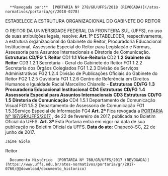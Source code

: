       **Revogada por:**  [PORTARIA Nº 278/GR/UFFS/2018 (REVOGADA)](/atos-normativos/portaria/gr/2018-0278) 

   ESTABELECE A ESTRUTURA ORGANIZACIONAL DO GABINETE DO REITOR  

 O REITOR DA UNIVERSIDADE FEDERAL DA FRONTEIRA SUL (UFFS), no uso de suas atribuições legais, resolve:   **Art. 1º** ESTABELECER, respectivamente, a estrutura organizacional do Gabinete do Reitor, Procuradoria Educacional Institucional, Assessoria Especial do Reitor para Legislação e Normas, Assessoria para Assuntos Internacionais e Diretoria de Comunicação.     **Estruturas**    **CD/FG**      **1. Reitor**    CD1     **1.1 Vice-Reitoria**    CD2     **1.2 Gabinete do Reitor**    CD3     1.2.1 Secretaria - Geral do Gabinete do Reitor   FG1     1.2.2 Secretaria dos Órgãos Colegiados   FG1     1.2.3 Divisão de Serviços Administrativos   FG2     1.2.4 Divisão de Publicações Oficiais do Gabinete do Reitor   FG2     1.2.5 Ouvidoria   FG1     1.2.6 Centro de Referência em Direitos Humanos e Igualdade Racial Marcelino Chiarello   -               **Estruturas**    **CD/FG**      **1.3 Procuradoria Educacional Institucional**    **CD4**                **Estruturas**    **CD/FG**      **1.4 Assessoria Especial para Assuntos Internacionais**    **CD3**                **Estruturas**    **CD/FG**      **1.5 Diretoria de Comunicação**    CD4     1.5.1 Departamento de Comunicação Visual   FG1     1.5.2 Departamento de Assessoria de Comunicação   FG1     1.5.3Serviço Especial de Informação   FG4       **Art. 2º** Fica revogada a [PORTARIA Nº 197/GR/UFFS/2017](https://www.uffs.edu.br/atos-normativos/portaria/gr/2017-0197)  , de 22 de fevereiro de 2017, publicada no Boletim Oficial da UFFS.   **Art. 3º** Esta Portaria entra em vigor na data de sua publicação no Boletim Oficial da UFFS.      **Data do ato:** Chapecó-SC, 22 de junho de 2017.   
 

    Jaime Giolo   
 Reitor 

      Documento Histórico  [PORTARIA Nº 760/GR/UFFS/2017 (REVOGADA)](https://www.uffs.edu.br/atos-normativos/portaria/gr/2017-0760/@@download/documento_historico)     
      